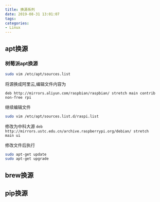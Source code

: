 ```yaml
---
title: 换源系列
date: 2019-08-31 13:01:07
tags:
categories:
- Linux
---
```

## apt换源

### 树莓派apt换源
```sh
sudo vim /etc/apt/sources.list
```
将源换成阿里云,编辑文件内容为

`
deb http://mirrors.aliyun.com/raspbian/raspbian/ stretch main contrib non-free rpi
`

继续编辑文件
```sh
sudo vim /etc/apt/sources.list.d/raspi.list
```
修改为中科大源
`
deb http://mirrors.ustc.edu.cn/archive.raspberrypi.org/debian/ stretch main ui
`

修改文件后执行
```sh
sudo apt-get update
sudo apt-get upgrade
```

## brew换源
## pip换源
